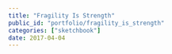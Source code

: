 ```yaml
---
title: "Fragility Is Strength"
public_id: "portfolio/fragility_is_strength"
categories: ["sketchbook"]
date: 2017-04-04
---
```

